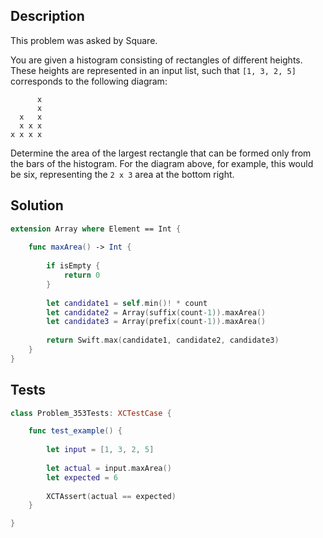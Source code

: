 ## Description

This problem was asked by Square.

You are given a histogram consisting of rectangles of different heights. These heights are represented in an input list, such that `[1, 3, 2, 5]` corresponds to the following diagram:

```
      x
      x  
  x   x
  x x x
x x x x
```

Determine the area of the largest rectangle that can be formed only from the bars of the histogram. For the diagram above, for example, this would be six, representing the `2 x 3` area at the bottom right.

## Solution

```swift
extension Array where Element == Int {
    
    func maxArea() -> Int {
        
        if isEmpty {
            return 0
        }
        
        let candidate1 = self.min()! * count
        let candidate2 = Array(suffix(count-1)).maxArea()
        let candidate3 = Array(prefix(count-1)).maxArea()
        
        return Swift.max(candidate1, candidate2, candidate3)
    }
}
```

## Tests

```swift
class Problem_353Tests: XCTestCase {

    func test_example() {
        
        let input = [1, 3, 2, 5]
        
        let actual = input.maxArea()
        let expected = 6
        
        XCTAssert(actual == expected)
    }

}
```